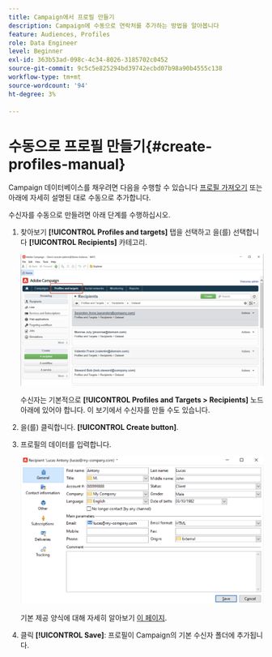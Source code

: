 ```yaml
---
title: Campaign에서 프로필 만들기
description: Campaign에 수동으로 연락처를 추가하는 방법을 알아봅니다
feature: Audiences, Profiles
role: Data Engineer
level: Beginner
exl-id: 363b53ad-098c-4c34-8026-3185702c0452
source-git-commit: 9c5c5e825294bd39742ecbd07b98a90b4555c138
workflow-type: tm+mt
source-wordcount: '94'
ht-degree: 3%

---
```


# 수동으로 프로필 만들기{#create-profiles-manual}

Campaign 데이터베이스를 채우려면 다음을 수행할 수 있습니다 [프로필 가져오기](import-profiles.md) 또는 아래에 자세히 설명된 대로 수동으로 추가합니다.

수신자를 수동으로 만들려면 아래 단계를 수행하십시오.

1. 찾아보기 **[!UICONTROL Profiles and targets]** 탭을 선택하고 을(를) 선택합니다 **[!UICONTROL Recipients]** 카테고리.

   ![](assets/profiles-and-targets.png)

   수신자는 기본적으로 **[!UICONTROL Profiles and Targets > Recipients]** 노드 아래에 있어야 합니다. 이 보기에서 수신자를 만들 수도 있습니다.

1. 을(를) 클릭합니다. **[!UICONTROL Create button]**.
1. 프로필의 데이터를 입력합니다.

   ![](assets/new-recipient.png)

   기본 제공 양식에 대해 자세히 알아보기 [이 페이지](view-profiles.md#edit-a-profiles).

1. 클릭 **[!UICONTROL Save]**: 프로필이 Campaign의 기본 수신자 폴더에 추가됩니다.
